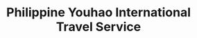 ---
title: "Philippine Youhao International Travel Service"
url: /manila/philippine-youhao-international-travel-service/
shop: travel agency
---